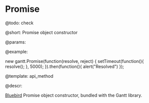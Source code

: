 Promise
=============


@todo:
	check

@short:
	Promise object constructor

@params:





@example:

new gantt.Promise(function(resolve, reject) {
	setTimeout(function(){
       resolve();
    }, 5000);
}).then(function(){
    alert("Resolved")
});



@template:	api_method

@descr:

[Bluebird](http://bluebirdjs.com/docs/why-bluebird.html) Promise object constructor, bundled with the Gantt library.
